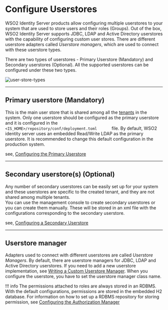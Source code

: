 # Configure Userstores

WSO2 Identity Server products allow configuring multiple userstores to your system that
are used to store users and their roles (Groups). Out of the box, WSO2
Identity Server supports JDBC, LDAP and Active Directory userstores with the
capability of configuring custom user stores. There are different userstore adapters called *Userstore managers*, which are used to connect
with these userstore types.

There are two types of userstores - Primary Userstore (Mandatory) and
Secondary userstores (Optional). All the supported userstores can be
configured under these two types.

![user-store-types](/assets/img/deploy/user-store-types.png) 

---

## Primary userstore (Mandatory)

This is the main user store that is shared among all the
[tenants](TBD:../../administer/introduction-to-multitenancy)
in the system. Only one userstore should be configured as the primary
userstore and it is configured in the
`         <IS_HOME>/repository/conf/deployment.toml       ` file. By default,
WSO2 identity server uses an embedded Read/Write LDAP as the primary userstore.
It is recommended to change this default configuration in the production
system.

see, [Configuring the Primary Userstore](../../../deploy/configure-the-primary-user-store)

---

## Secondary userstore(s) (Optional)

Any number of secondary userstores can be easily set up for your system
and these userstores are specific to the created tenant, and they are
not shared among multiple tenants.  
You can use the management console to create secondary userstores or
you can create them manually. These will be stored in an xml file with the
configurations corresponding to the secondary userstore.

see, [Configuring a Secondary Userstore](../../../deploy/configure-secondary-user-stores)

---

## Userstore manager

Adapters used to connect with different userstores are called *Userstore Managers*. By default, there are userstore managers for JDBC,
LDAP and Active Directory userstores. If you need to add a new userstore implementation, see [Writing a Custom Userstore
Manager](../../../deploy/write-a-custom-user-store-manager). When you configure the
userstore, you have to set the userstore manager class name.

!!! info 
    The permissions attached to roles are always stored in an RDBMS. With
    the default configurations, permissions are stored in the embedded H2
    database. For information on how to set up a RDBMS repository for
    storing permission, see [Configuring the Authorization
    Manager](../../../deploy/configure-the-authorization-manager)
